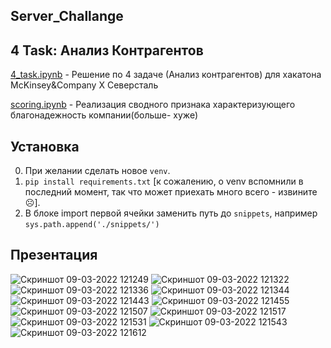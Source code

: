 ## Server_Challange
## 4 Task:  Анализ Контрагентов

[4_task.ipynb](4_task.ipynb) - Решение по 4 задаче (Анализ контрагентов) для хакатона McKinsey&amp;Company X Северсталь

[scoring.ipynb](scoring.ipynb) - Реализация сводного признака характеризующего благонадежность компании(больше- хуже)

## Установка
0. При желании сделать новое `venv`.
1. `pip install requirements.txt` [к сожалению, о venv вспомнили в последний момент, так что может приехать много всего - извините ☹].
2. В блоке import первой ячейки заменить путь до `snippets`, например `sys.path.append('./snippets/')`


## Презентация
![Скриншот 09-03-2022 121249](https://user-images.githubusercontent.com/83029722/157413602-d2d027d9-0aab-4592-aa26-60d9f1a6a0a8.png)
![Скриншот 09-03-2022 121322](https://user-images.githubusercontent.com/83029722/157413705-6fca98c8-45b3-4281-bb9e-b4bf345c6e85.png)
![Скриншот 09-03-2022 121336](https://user-images.githubusercontent.com/83029722/157413713-227d77db-5bf5-4f4a-9880-a263e5424e9b.png)
![Скриншот 09-03-2022 121344](https://user-images.githubusercontent.com/83029722/157413728-6a0124e8-aafb-4252-b048-da2b694b1abe.png)
![Скриншот 09-03-2022 121443](https://user-images.githubusercontent.com/83029722/157413738-d698e806-0a76-47f5-97a6-ac32260d4d15.png)
![Скриншот 09-03-2022 121455](https://user-images.githubusercontent.com/83029722/157413746-6ddaf36e-1fb3-44ce-8fb5-bf0b3d50a6f4.png)
![Скриншот 09-03-2022 121507](https://user-images.githubusercontent.com/83029722/157413752-6a3fff9f-db46-4a61-91dc-8a9845b8f5d1.png)
![Скриншот 09-03-2022 121517](https://user-images.githubusercontent.com/83029722/157413757-8bab929b-56d6-4c07-97e6-25fdbcc0b093.png)
![Скриншот 09-03-2022 121531](https://user-images.githubusercontent.com/83029722/157413766-852dd48e-958d-41af-8bd5-109922f972a8.png)
![Скриншот 09-03-2022 121543](https://user-images.githubusercontent.com/83029722/157413776-7c878031-10b3-4b77-acf7-d69551cfa9d7.png)
![Скриншот 09-03-2022 121612](https://user-images.githubusercontent.com/83029722/157413794-25edf944-2db1-4b8c-a81a-57993bca5dbf.png)

